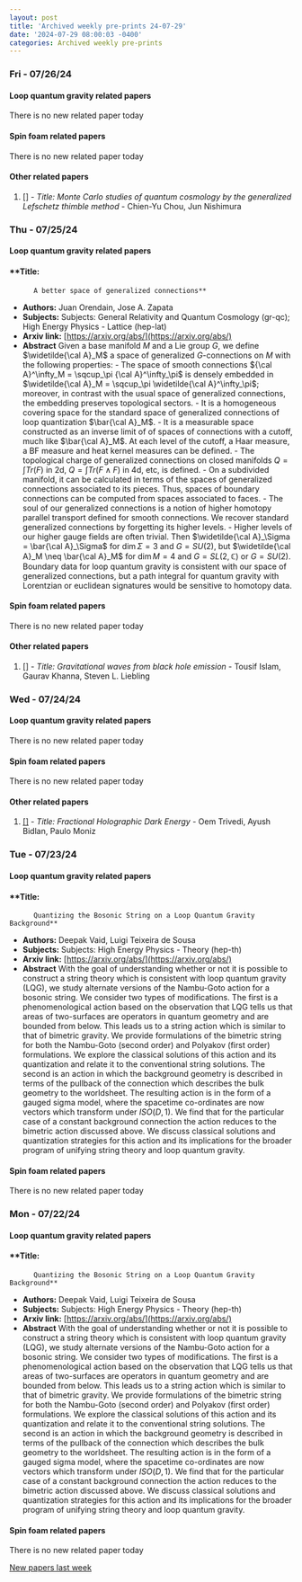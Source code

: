 ```yaml
---
layout: post
title: 'Archived weekly pre-prints 24-07-29'
date: '2024-07-29 08:00:03 -0400'
categories: Archived weekly pre-prints
---
```



### Fri - 07/26/24

#### Loop quantum gravity related papers

There is no new related paper today 

#### Spin foam related papers

There is no new related paper today 



#### Other related papers

1. [[]](https://arxiv.org/abs/) - *Title:
          Monte Carlo studies of quantum cosmology by the generalized Lefschetz thimble method* - Chien-Yu Chou, Jun Nishimura



### Thu - 07/25/24

#### Loop quantum gravity related papers

#### **Title:
          A better space of generalized connections**
 - **Authors:** Juan Orendain, Jose A. Zapata
 - **Subjects:** Subjects:
General Relativity and Quantum Cosmology (gr-qc); High Energy Physics - Lattice (hep-lat)
 - **Arxiv link:** [https://arxiv.org/abs/](https://arxiv.org/abs/)
 - **Abstract**
 Given a base manifold $M$ and a Lie group $G$, we define $\widetilde{\cal A}_M$ a space of generalized $G$-connections on $M$ with the following properties: - The space of smooth connections ${\cal A}^\infty_M = \sqcup_\pi {\cal A}^\infty_\pi$ is densely embedded in $\widetilde{\cal A}_M = \sqcup_\pi \widetilde{\cal A}^\infty_\pi$; moreover, in contrast with the usual space of generalized connections, the embedding preserves topological sectors. - It is a homogeneous covering space for the standard space of generalized connections of loop quantization $\bar{\cal A}_M$. - It is a measurable space constructed as an inverse limit of of spaces of connections with a cutoff, much like $\bar{\cal A}_M$. At each level of the cutoff, a Haar measure, a BF measure and heat kernel measures can be defined. - The topological charge of generalized connections on closed manifolds $Q= \int Tr(F)$ in 2d, $Q= \int Tr(F \wedge F)$ in 4d, etc, is defined. - On a subdivided manifold, it can be calculated in terms of the spaces of generalized connections associated to its pieces. Thus, spaces of boundary connections can be computed from spaces associated to faces. - The soul of our generalized connections is a notion of higher homotopy parallel transport defined for smooth connections. We recover standard generalized connections by forgetting its higher levels. - Higher levels of our higher gauge fields are often trivial. Then $\widetilde{\cal A}_\Sigma = \bar{\cal A}_\Sigma$ for $\dim \Sigma = 3$ and $G=SU(2)$, but $\widetilde{\cal A}_M \neq \bar{\cal A}_M$ for $\dim M = 4$ and $G=SL(2, {\mathbb C})$ or $G=SU(2)$. Boundary data for loop quantum gravity is consistent with our space of generalized connections, but a path integral for quantum gravity with Lorentzian or euclidean signatures would be sensitive to homotopy data. 

#### Spin foam related papers

There is no new related paper today 



#### Other related papers

1. [[]](https://arxiv.org/abs/) - *Title:
          Gravitational waves from black hole emission* - Tousif Islam, Gaurav Khanna, Steven L. Liebling



### Wed - 07/24/24

#### Loop quantum gravity related papers

There is no new related paper today 

#### Spin foam related papers

There is no new related paper today 



#### Other related papers

1. [[]](https://arxiv.org/abs/) - *Title:
          Fractional Holographic Dark Energy* - Oem Trivedi, Ayush Bidlan, Paulo Moniz



### Tue - 07/23/24

#### Loop quantum gravity related papers

#### **Title:
          Quantizing the Bosonic String on a Loop Quantum Gravity Background**
 - **Authors:** Deepak Vaid, Luigi Teixeira de Sousa
 - **Subjects:** Subjects:
High Energy Physics - Theory (hep-th)
 - **Arxiv link:** [https://arxiv.org/abs/](https://arxiv.org/abs/)
 - **Abstract**
 With the goal of understanding whether or not it is possible to construct a string theory which is consistent with loop quantum gravity (LQG), we study alternate versions of the Nambu-Goto action for a bosonic string. We consider two types of modifications. The first is a phenomenological action based on the observation that LQG tells us that areas of two-surfaces are operators in quantum geometry and are bounded from below. This leads us to a string action which is similar to that of bimetric gravity. We provide formulations of the bimetric string for both the Nambu-Goto (second order) and Polyakov (first order) formulations. We explore the classical solutions of this action and its quantization and relate it to the conventional string solutions. The second is an action in which the background geometry is described in terms of the pullback of the connection which describes the bulk geometry to the worldsheet. The resulting action is in the form of a gauged sigma model, where the spacetime co-ordinates are now vectors which transform under $ISO(D,1)$. We find that for the particular case of a constant background connection the action reduces to the bimetric action discussed above. We discuss classical solutions and quantization strategies for this action and its implications for the broader program of unifying string theory and loop quantum gravity. 

#### Spin foam related papers

There is no new related paper today 

### Mon - 07/22/24

#### Loop quantum gravity related papers

#### **Title:
          Quantizing the Bosonic String on a Loop Quantum Gravity Background**
 - **Authors:** Deepak Vaid, Luigi Teixeira de Sousa
 - **Subjects:** Subjects:
High Energy Physics - Theory (hep-th)
 - **Arxiv link:** [https://arxiv.org/abs/](https://arxiv.org/abs/)
 - **Abstract**
 With the goal of understanding whether or not it is possible to construct a string theory which is consistent with loop quantum gravity (LQG), we study alternate versions of the Nambu-Goto action for a bosonic string. We consider two types of modifications. The first is a phenomenological action based on the observation that LQG tells us that areas of two-surfaces are operators in quantum geometry and are bounded from below. This leads us to a string action which is similar to that of bimetric gravity. We provide formulations of the bimetric string for both the Nambu-Goto (second order) and Polyakov (first order) formulations. We explore the classical solutions of this action and its quantization and relate it to the conventional string solutions. The second is an action in which the background geometry is described in terms of the pullback of the connection which describes the bulk geometry to the worldsheet. The resulting action is in the form of a gauged sigma model, where the spacetime co-ordinates are now vectors which transform under $ISO(D,1)$. We find that for the particular case of a constant background connection the action reduces to the bimetric action discussed above. We discuss classical solutions and quantization strategies for this action and its implications for the broader program of unifying string theory and loop quantum gravity. 

#### Spin foam related papers

There is no new related paper today 




[New papers last week]({{site.url}}/archived/weekly/pre-prints/2024/07/22/archived_weekly_papers.html)
